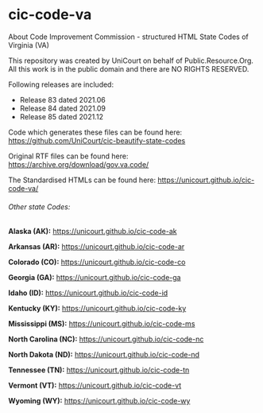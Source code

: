 # cic-code-va

About Code Improvement Commission - structured HTML State Codes of Virginia (VA)

This repository was created by UniCourt on behalf of Public.Resource.Org. All this work is in the public domain and there are NO RIGHTS RESERVED.

Following releases are included:

 * Release 83 dated 2021.06
 * Release 84 dated 2021.09
 * Release 85 dated 2021.12


Code which generates these files can be found here: https://github.com/UniCourt/cic-beautify-state-codes

Original RTF files can be found here: https://archive.org/download/gov.va.code/

The Standardised HTMLs can be found here: https://unicourt.github.io/cic-code-va/


 ###### Other state Codes:

  **Alaska (AK):** https://unicourt.github.io/cic-code-ak

 **Arkansas (AR):** https://unicourt.github.io/cic-code-ar

 **Colorado (CO):** https://unicourt.github.io/cic-code-co

 **Georgia (GA):** https://unicourt.github.io/cic-code-ga
 
 **Idaho (ID):** https://unicourt.github.io/cic-code-id
 
 **Kentucky (KY):** https://unicourt.github.io/cic-code-ky
 
 **Mississippi (MS):** https://unicourt.github.io/cic-code-ms
 
 **North Carolina (NC):** https://unicourt.github.io/cic-code-nc

 **North Dakota (ND):** https://unicourt.github.io/cic-code-nd
 
 **Tennessee (TN):** https://unicourt.github.io/cic-code-tn
 
 **Vermont (VT):** https://unicourt.github.io/cic-code-vt  



 **Wyoming (WY):** https://unicourt.github.io/cic-code-wy
